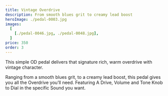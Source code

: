 ```yaml
---
title: Vintage Overdrive
description: From smooth blues grit to creamy lead boost
heroImage: ./pedal-0003.jpg
images:
  [
    [./pedal-0046.jpg, ./pedal-0048.jpg],
  ]
price: 350
order: 3
---
```


This simple OD pedal delivers that signature rich, warm overdrive with vintage character.

Ranging from a smooth blues grit, to a creamy lead boost, this pedal gives you all the Overdrive you’ll need. Featuring A Drive, Volume and Tone Knob to Dial in the specific Sound you want.
